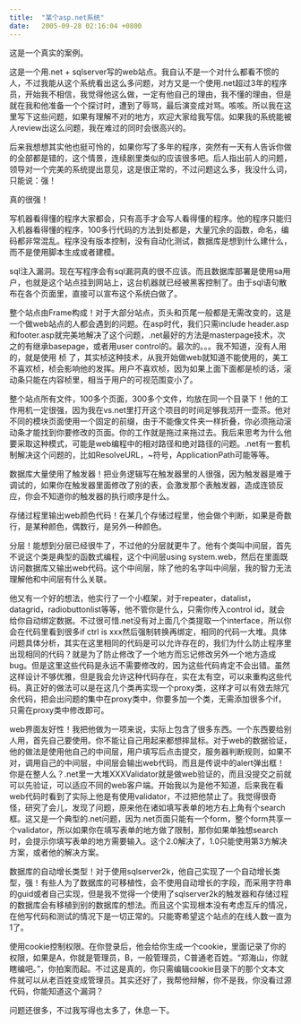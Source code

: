 ```yaml
---
title:  "某个asp.net系统"
date:   2005-09-28 02:16:04 +0800
---
```


这是一个真实的案例。  

这是一个用.net + sqlserver写的web站点。我自认不是一个对什么都看不惯的人，不过我能从这个系统看出这么多问题，对方又是一个使用.net超过3年的程序员，开始我不相信，我觉得他这么做，一定有他自己的理由，我不懂的理由，但是就在我和他准备一个个探讨时，遭到了辱骂，最后演变成对骂。咳咳。所以我在这里写下这些问题，如果有理解不对的地方，欢迎大家给我写信。如果我的系统能被人review出这么问题，我在难过的同时会很高兴的。  

后来我想想其实他也挺可怜的，如果你写了多年的程序，突然有一天有人告诉你做的全部都是错的，这个情景，连续剧里类似的应该很多吧。后人指出前人的问题，领导对一个完美的系统提出意见，这是很正常的，不过问题这么多，我没什么词，只能说：强！  

真的很强！  

写机器看得懂的程序大家都会，只有高手才会写人看得懂的程序。他的程序只能归入机器看得懂的程序，100多行代码的方法到处都是，大量冗余的函数，命名，编码都非常混乱。程序没有版本控制，没有自动化测试，数据库是想到什么建什么，而不是使用脚本生成或者建模。  

sql注入漏洞。现在写程序会有sql漏洞真的很不应该。而且数据库部署是使用sa用户，也就是这个站点挂到网站上，这台机器就已经被黑客控制了。由于sql语句散布在各个页面里，直接可以宣布这个系统白做了。  

整个站点由Frame构成！对于大部分站点，页头和页尾一般都是无需改变的，这是一个做web站点的人都会遇到的问题。在asp时代，我们只需include header.asp和footer.asp就完美地解决了这个问题，.net最好的方法是masterpage技术，次之的有继承basepage，或者用user control的。最次的。。。我不知道，没有人用的，就是使用 桢 了，其实桢这种技术，从我开始做web就知道不能使用的，美工不喜欢桢，桢会影响他的发挥。用户不喜欢桢，因为如果上面下面都是桢的话，滚动条只能在内容桢里，相当于用户的可视范围变小了。  

整个站点所有文件，100多个页面，300多个文件，均放在同一个目录下！他的工作用机一定很强，因为我在vs.net里打开这个项目的时间足够我沏开一壶茶。他对不同的模块页面使用一个固定的前缀，由于不能像文件夹一样折叠，你必须拖动滚动条才能找到你要修改的页面。你的工作就是拖过来拖过去。我后来思考为什么他要采取这种模式，可能是web编程中的相对路径和绝对路径的问题。.net有一套机制解决这个问题的，比如ResolveURL，~符号，ApplicationPath可能等等。  

数据库大量使用了触发器！把业务逻辑写在触发器里的人很强，因为触发器是难于调试的，如果你在触发器里面修改了别的表，会激发那个表触发器，造成连锁反应，你会不知道你的触发器的执行顺序是什么。  

存储过程里输出web颜色代码！在某几个存储过程里，他会做个判断，如果是奇数行，是某种颜色，偶数行，是另外一种颜色。  

分层！能想到分层已经很牛了，不过他的分层就更牛了。他有个类叫中间层，首先不说这个类是典型的函数式编程，这个中间层using system.web，然后在里面既访问数据库又输出web代码。这个中间层，除了他的名字叫中间层，我的智力无法理解他和中间层有什么关联。  

他又有一个好的想法，他实行了一个小框架，对于repeater，datalist，datagrid，radiobuttonlist等等，他不管你是什么，只需你传入control id，就会给你自动绑定数据。不过很可惜.net没有对上面几个类提取一个interface，所以你会在代码里看到很多if ctrl is xxx然后强制转换再绑定，相同的代码一大堆。具体问题具体分析，其实在这里相同的代码是可以允许存在的，我们为什么防止程序里出现相同的代码？就是为了防止修改了一个地方而忘记修改另外一个地方造成bug。但是这里这些代码是永远不需要修改的，因为这些代码肯定不会出错。虽然这样设计不够优雅，但是我会允许这种代码存在，实在太有空，可以来重构这些代码。真正好的做法可以是在这几个类再实现一个proxy类，这样才可以有效去除冗余代码，把会出问题的集中在proxy类中，你要多加一个类，无需添加很多个if，只需在proxy类中修改即可。  

web界面友好性！我把他做为一项来说，实际上包含了很多东西。一个东西要给别人用，首先自己要使用。你不能让自己用起来都想摔鼠标。对于web的数据验证，他的做法是使用他自己的中间层，用户填写后点击提交，服务器判断规则，如果不对，调用自己的中间层，中间层会输出web代码，而且是传说中的alert弹出框！你是在整人么？.net里一大堆XXXValidator就是做web验证的，而且没提交之前就可以先验证，可以适应不同的web客户端。开始我以为是他不知道，后来我在看web代码时看到了实际上他是有使用validator，不过把他禁止了。我觉得很奇怪，研究了会儿，发现了问题，原来他在诸如填写表单的地方右上角有个search框。这又是一个典型的.net问题，因为.net页面只能有一个form，整个form共享一个validator，所以如果你在填写表单的地方做了限制，那你如果单独想search时，会提示你填写表单的地方需要输入。这个2.0解决了，1.0只能使用第3方解决方案，或者他的解决方案。  

数据库的自动增长类型！对于使用sqlserver2k，他自己实现了一个自动增长类型，强！有些人为了数据库的可移植性，会不使用自动增长的字段，而采用字符串的guid或者自己实现，但是我不觉得一个使用了sqlserver2k的触发器和存储过程的数据库会有移植到别的数据库的想法。而且这个实现根本没有考虑互斥的情况，在他写代码和测试的情况下是一切正常的。只能寄希望这个站点的在线人数一直为1了。  

使用cookie控制权限。在你登录后，他会给你生成一个cookie，里面记录了你的权限，如果是A，你就是管理员，B，一般管理员，C普通老百姓。“郑海山，你就瞎编吧。”，你拍案而起。不过这是真的，你只需编辑cookie目录下的那个文本文件就可以从老百姓变成管理员。其实还好了，我帮他辩解，你不是我，你没看过源代码，你能知道这个漏洞？  

问题还很多，不过我写得也太多了，休息一下。  

